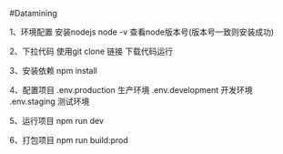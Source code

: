 #Datamining

1、环境配置
安装nodejs 
node -v 查看node版本号(版本号一致则安装成功)

2、下拉代码
使用git clone 链接 下载代码运行

3、安装依赖
npm install

4、配置项目
.env.production 生产环境
.env.development 开发环境
.env.staging 测试环境

5、运行项目
npm run dev

6、打包项目
npm run build:prod



